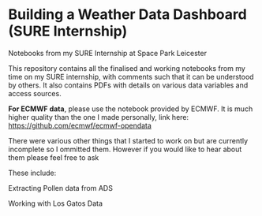 # Building a Weather Data Dashboard (SURE Internship)
Notebooks from my SURE Internship at Space Park Leicester 

This repository contains all the finalised and working notebooks from my time on my SURE internship, with comments such that it can be understood by others.
It also contains PDFs with details on various data variables and access sources.

**For ECMWF data**, please use the notebook provided by ECMWF. It is much higher quality than the one I made personally, link here: https://github.com/ecmwf/ecmwf-opendata

There were various other things that I started to work on but are currently incomplete so I ommitted them. However if you would like to hear about them please feel free to ask 


These include:

Extracting Pollen data from ADS

Working with Los Gatos Data
